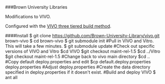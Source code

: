 ###Brown University Libraries

Modifications to VIVO.  

Configured with the [VIVO three tiered build method](https://wiki.duraspace.org/display/VIVO/Building+VIVO+in+3+tiers).   

####Install
$ git clone https://github.com/Brown-University-Library/vivo.git brown-vivo
$ cd brown-vivo
$ git submodule init
#Pull in VIVO and Vitro.  This will take a few minutes.
$ git submodule update
#Check out specific versions of VIVO and Vitro
$cd VIVO
$git checkout maint-rel-1.5
$cd ../Vitro
$git checkout maint-rel-1.5
#Change back to vivo main directory
$cd ..
#Copy default deploy.properties and edit
$cp default.deploy.properties deploy.properties
#Adjust deploy.properties
#Create the data directory specified in deploy.properties if it doesn't exist.
#Build and deploy VIVO
$ ant all
